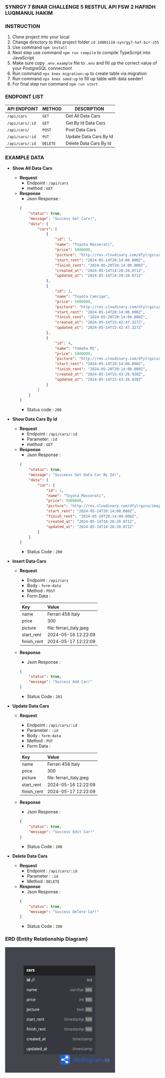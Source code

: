 ### SYNRGY 7 BINAR CHALLENGE 5 RESTFUL API FSW 2 HAFIIDH LUQMANUL HAKIM

### INSTRUCTION
1. Clone project into your local
2. Change directory to this project folder `cd 24001118-synrgy7-haf-bcr-ch5`
3. Use command `npm install`
4. Next step use command `npm run compile` to compile TypeScript into JavaScript
5. Make sure copy `.env.example` file to `.env` and fill up the correct value of your PostgreSQL connection!
6. Run command `npx knex migration:up` to create table via migration
7. Run command `npx knex seed:up` to fill up table with data seeder!
8. For final step run command `npm run start`

### ENDPOINT LIST

| API ENDPOINT    | METHOD   |     DESCRIPTION        |
|-----------------|----------|------------------------|
| `/api/cars`     |   `GET`  | Get All Data Cars      |
| `/api/cars/:id` |   `GET`  | Get By Id Data Cars    |
| `/api/cars/`    |  `POST`  | Post Data Cars         |
| `/api/cars/:id` |   `PUT`  | Update Data Cars By Id |
| `/api/cars/:id` | `DELETE` | Delete Data Cars By Id |

### EXAMPLE DATA
- **Show All Data Cars**
    - **Request** 
        - Endpoint : `/api/cars`
        - method : `GET`
    - **Response**
        - Json Response :
        ```json
        {
            "status": true,
            "message": "Success Get Cars!",
            "data": {
                "cars": [
                    {
                        "id": 1,
                        "name": "Toyota Masserati",
                        "price": 5000000,
                        "picture": "http://res.cloudinary.com/dfylrgzcu/image/upload/v1715696905/fsw/jielnfz6kciufqwz4gwx.jpg",
                        "start_rent": "2024-05-14T20:14:00.000Z",
                        "finish_rent": "2024-05-20T20:14:00.000Z",
                        "created_at": "2024-05-14T14:28:20.071Z",
                        "updated_at": "2024-05-14T14:28:20.071Z"
                    },
                    {
                        "id": 3,
                        "name": "Toyota Camrige",
                        "price": 5000000,
                        "picture": "http://res.cloudinary.com/dfylrgzcu/image/upload/v1715701372/fsw/z97s2bg6pvgd8fhmcmh6.jpg",
                        "start_rent": "2024-05-14T20:14:00.000Z",
                        "finish_rent": "2024-05-20T20:14:00.000Z",
                        "created_at": "2024-05-14T15:42:47.327Z",
                        "updated_at": "2024-05-14T15:42:47.327Z"
                    },
                    {
                        "id": 4,
                        "name": "Yamaha M1",
                        "price": 5000000,
                        "picture": "http://res.cloudinary.com/dfylrgzcu/image/upload/v1715701410/fsw/zeonz7gx6smdlksc31or.jpg",
                        "start_rent": "2024-05-14T20:14:00.000Z",
                        "finish_rent": "2024-05-20T20:14:00.000Z",
                        "created_at": "2024-05-14T15:43:26.920Z",
                        "updated_at": "2024-05-14T15:43:26.920Z"
                    }
                ]
            }
        }
        ```
        - Status code : `200`

- **Show Data Cars By Id**
    - **Request** 
        - Endpoint : `/api/cars/:id`
        - Parameter: `:id`
        - method : `GET`
    - **Response**
        - Json Response :
        ```json
        {
            "status": true,
            "message": "Succeess Get Data Car By Id!",
            "data": {
                "car": {
                    "id": 1,
                    "name": "Toyota Masserati",
                    "price": 5000000,
                    "picture": "http://res.cloudinary.com/dfylrgzcu/image/upload/v1715696905/fsw/jielnfz6kciufqwz4gwx.jpg",
                    "start_rent": "2024-05-14T20:14:00.000Z",
                    "finish_rent": "2024-05-20T20:14:00.000Z",
                    "created_at": "2024-05-14T14:28:20.071Z",
                    "updated_at": "2024-05-14T14:28:20.071Z"
                }
            }
        }
        ```
        - Status Code : `200`

- **Insert Data Cars**
    - **Request**
        - Endpoint : `/api/cars`
        - Body : `form-data`
        - Method : `POST`
        - Form Data :

        | Key         | Value                    |
        | ----------- | ------------------------ |
        | name        | Ferrari 458 Italy        |
        | price       | 300                      |
        | picture     | file: ferrari_italy.jpeg |
        | start_rent  | 2024-05-16 12:22:09      |
        | finish_rent | 2024-05-17 12:22:09      |
    - **Response**
        - Json Response :
        ```json
        {
            "status": true,
            "message": "Success Add Car!"
        }
        ```
        - Status Code : `201`

- **Update Data Cars**
    - **Request**
        - Endpoint : `/api/cars/:id`
        - Parameter : `:id`
        - Body : `form-data`
        - Method : `PUT`
        - Form Data :

        | Key         | Value                    |
        | ----------- | ------------------------ |
        | name        | Ferrari 458 Italy        |
        | price       | 300                      |
        | picture     | file: ferrari_italy.jpeg |
        | start_rent  | 2024-05-16 12:22:09      |
        | finish_rent | 2024-05-17 12:22:09      |
    - **Response**
        - Json Response :
        ```json
        {
            "status": true,
            "message": "Success Edit Car!"
        }
        ```
        - Status Code : `200`

- **Delete Data Cars**
    - **Request**
        - Endpoint : `/api/cars/:id`
        - Parameter : `:id`
        - Method : `DELETE`
    - **Response**
        - Json Response :
        ```json
        {
            "status": true,
            "message": "Success Delete Car!"
        }
        ```
        - Status Code : `200`

### ERD (Entity Relationship Diagram)
![alt text](./ERD_Cars_Table.png)